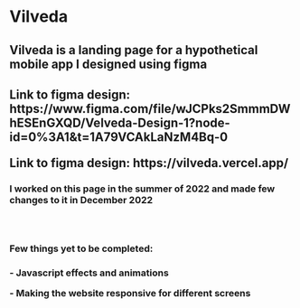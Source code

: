 # Vilveda

<h2>Vilveda is a landing page for a hypothetical mobile app I designed using figma<h2>
<p>Link to figma design: https://www.figma.com/file/wJCPks2SmmmDWhESEnGXQD/Velveda-Design-1?node-id=0%3A1&t=1A79VCAkLaNzM4Bq-0 <p>
<p>Link to figma design: https://vilveda.vercel.app/ <p>
<h3>I worked on this page in the summer of 2022 and made few changes to it in December 2022 <h3>
</br>
<h3> Few things yet to be completed: <h3>
<p> - Javascript effects and animations <p>
<p> - Making the website responsive for different screens <p>

